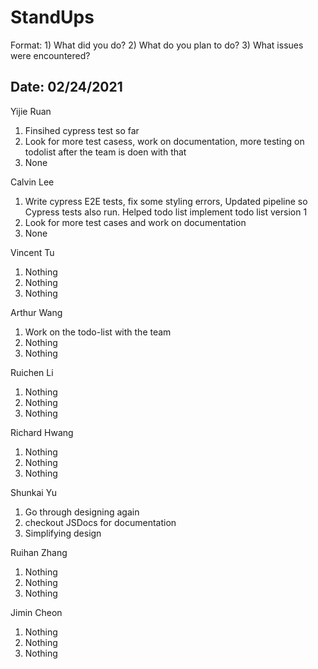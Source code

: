 # StandUps

Format: 1) What did you do? 2) What do you plan to do? 3) What issues were encountered?

## Date: 02/24/2021

Yijie Ruan 
1. Finsihed cypress test so far
2. Look for more test casess, work on documentation, more testing on todolist after the team is doen with that
3. None

Calvin Lee
1. Write cypress E2E tests, fix some styling errors, Updated pipeline so Cypress tests also run. Helped todo list implement todo list 
version 1
2. Look for more test cases and work on documentation
3. None

Vincent Tu
1. Nothing
2. Nothing
3. Nothing

Arthur Wang
1. Work on the todo-list with the team 
2. Nothing
3. Nothing

Ruichen Li
1. Nothing
2. Nothing
3. Nothing

Richard Hwang
1. Nothing
2. Nothing
3. Nothing

Shunkai Yu
1. Go through designing again 
2. checkout JSDocs for documentation
3. Simplifying design

Ruihan Zhang
1. Nothing
2. Nothing
3. Nothing

Jimin Cheon 
1. Nothing
2. Nothing
3. Nothing

